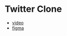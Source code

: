 #  Twitter Clone

- [video](https://youtu.be/3pIXMwvJLZs)
- [figma](https://www.figma.com/file/4VXWuU5hZlfhqpOwwoM8Dr/)
